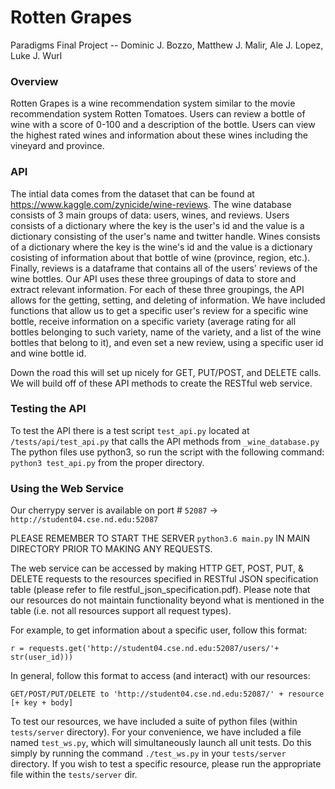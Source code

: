 # Rotten Grapes

Paradigms Final Project --
Dominic J. Bozzo, Matthew J. Malir, Ale J. Lopez, Luke J. Wurl

### Overview
Rotten Grapes is a wine recommendation system similar to the movie recommendation system Rotten Tomatoes.
Users can review a bottle of wine with a score of 0-100 and a description of the bottle.
Users can view the highest rated wines and information about these wines including the vineyard and province.

### API
The intial data comes from the dataset that can be found at https://www.kaggle.com/zynicide/wine-reviews.
The wine database consists of 3 main groups of data: users, wines, and reviews.
Users consists of a dictionary where the key is the user's id and the value is a dictionary consisting of the user's name and twitter handle.
Wines consists of a dictionary where the key is the wine's id and the value is a dictionary cosisting of information about that bottle of wine (province, region, etc.).
Finally, reviews is a dataframe that contains all of the users' reviews of the wine bottles.
Our API uses these three groupings of data to store and extract relevant information.
For each of these three groupings, the API allows for the getting, setting, and deleting of information.
We have included functions that allow us to get a specific user's review for a specific wine bottle, receive information on a specific variety (average rating for all bottles belonging to such variety, name of the variety, and a list of the wine bottles that belong to it), and even set a new review, using a specific user id and wine bottle id.

Down the road this will set up nicely for GET, PUT/POST, and DELETE calls.
We will build off of these API methods to create the RESTful web service.

### Testing the API
To test the API there is a test script `test_api.py` located at `/tests/api/test_api.py` that calls the API methods from `_wine_database.py`
The python files use python3, so run the script with the following command: `python3 test_api.py` from the proper directory.


### Using the Web Service
Our cherrypy server is available on port # `52087` -> `http://student04.cse.nd.edu:52087`

PLEASE REMEMBER TO START THE SERVER `python3.6 main.py` IN MAIN DIRECTORY PRIOR TO MAKING ANY REQUESTS.

The web service can be accessed by making HTTP GET, POST, PUT, & DELETE requests to the resources specified in
RESTful JSON specification table (please refer to file restful_json_specification.pdf). Please note that our resources do not maintain functionality beyond what is
mentioned in the table (i.e. not all resources support all request types).

For example, to get information about a specific user, follow this format:

    r = requests.get('http://student04.cse.nd.edu:52087/users/'+ str(user_id)))

In general, follow this format to access (and interact) with our resources:

    GET/POST/PUT/DELETE to 'http://student04.cse.nd.edu:52087/' + resource [+ key + body]

To test our resources, we have included a suite of python files (within `tests/server` directory). For your
convenience, we have included a file named `test_ws.py`, which will simultaneously launch all unit tests. Do this
simply by running the command `./test_ws.py` in your `tests/server` directory. If you wish to test a specific resource, please run the appropriate file within the `tests/server` dir.



